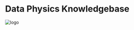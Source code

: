 # Data Physics Knowledgebase

![logo](http://www.dataphysics.com/wp-content/themes/dataphysics/images/logo.jpg)
